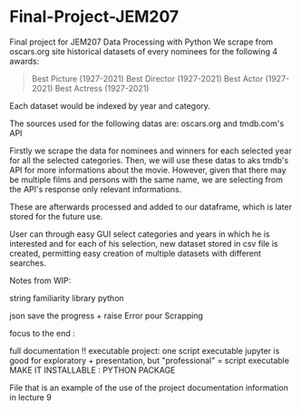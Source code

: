 # Final-Project-JEM207
Final project for JEM207 Data Processing with Python
We scrape from oscars.org site historical datasets of every nominees for the following 4 awards:
>

> Best Picture (1927-2021)
> Best Director (1927-2021)
> Best Actor (1927-2021)
> Best Actress (1927-2021)

Each dataset would be indexed by year and category.

The sources used for the following datas are: 
oscars.org and tmdb.com's API

Firstly we scrape the data for nominees and winners for each selected year for all the selected categories. 
Then, we will use these datas to aks tmdb's API for more informations about the movie. However, given that there may be multiple films and persons with the same name, we are selecting from the API's response only relevant informations. 

These are afterwards processed and added to our dataframe, which is later stored for the future use. 

User can through easy GUI select categories and years in which he is interested and for each of his selection, new dataset stored in csv file is created, permitting easy creation of multiple datasets with different searches. 





Notes from WIP:

string familiarity library python

json save the progress + raise Error pour Scrapping

focus to the end :

full documentation !!
executable project: one script executable 
jupyter is good for exploratory + presentation, but "professional" = script executable
MAKE IT INSTALLABLE : PYTHON PACKAGE

File that is an example of the use of the project
documentation information in lecture 9
